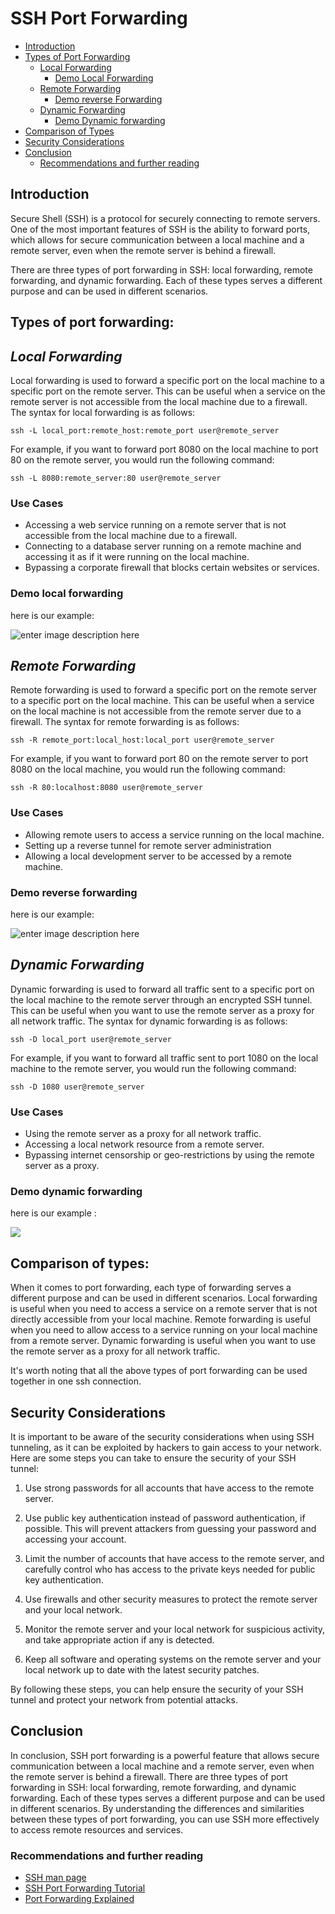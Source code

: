 
# SSH Port Forwarding

-   [Introduction](#introduction)
-   [Types of Port Forwarding](#types-of-port-forwarding)
    -   [Local Forwarding](#local-forwarding)
	     * [Demo Local Forwarding](#demo-local-forwarding)
    -   [Remote Forwarding](#remote-forwarding)
	     * [Demo reverse Forwarding](#demo-reverse-forwarding)
    -   [Dynamic Forwarding](#dynamic-forwarding)
	     * [Demo Dynamic forwarding](#demo-dynamic-forwarding)
-   [Comparison of Types](#comparison-of-types)
-   [Security Considerations](#security-considerations)
-   [Conclusion](#conclusion)
    -   [Recommendations and further reading](#recommendations-and-further-reading)
   

## Introduction

Secure Shell (SSH) is a protocol for securely connecting to remote servers. One of the most important features of SSH is the ability to forward ports, which allows for secure communication between a local machine and a remote server, even when the remote server is behind a firewall.

There are three types of port forwarding in SSH: local forwarding, remote forwarding, and dynamic forwarding. Each of these types serves a different purpose and can be used in different scenarios.

## Types of port forwarding:

## *Local Forwarding*

Local forwarding is used to forward a specific port on the local machine to a specific port on the remote server. This can be useful when a service on the remote server is not accessible from the local machine due to a firewall. The syntax for local forwarding is as follows:

`ssh -L local_port:remote_host:remote_port user@remote_server` 

For example, if you want to forward port 8080 on the local machine to port 80 on the remote server, you would run the following command:

`ssh -L 8080:remote_server:80 user@remote_server` 

### Use Cases

-   Accessing a web service running on a remote server that is not accessible from the local machine due to a firewall.
-   Connecting to a database server running on a remote machine and accessing it as if it were running on the local machine.
-   Bypassing a corporate firewall that blocks certain websites or services.
### Demo local forwarding

here is our example:  

![enter image description here](https://user-images.githubusercontent.com/75957098/213832060-a3ecff25-d3bb-4466-8a5b-4875e0685ed8.PNG)

## *Remote Forwarding*

Remote forwarding is used to forward a specific port on the remote server to a specific port on the local machine. This can be useful when a service on the local machine is not accessible from the remote server due to a firewall. The syntax for remote forwarding is as follows:

`ssh -R remote_port:local_host:local_port user@remote_server` 

For example, if you want to forward port 80 on the remote server to port 8080 on the local machine, you would run the following command:

`ssh -R 80:localhost:8080 user@remote_server` 

### Use Cases

-   Allowing remote users to access a service running on the local machine.
-   Setting up a reverse tunnel for remote server administration
-   Allowing a local development server to be accessed by a remote machine.
### Demo reverse forwarding  
  
  here is our example:  
  
![enter image description here](https://user-images.githubusercontent.com/75957098/213830877-a9372e34-cdbe-48e1-b692-cb458330526d.PNG)
## *Dynamic Forwarding*

Dynamic forwarding is used to forward all traffic sent to a specific port on the local machine to the remote server through an encrypted SSH tunnel. This can be useful when you want to use the remote server as a proxy for all network traffic. The syntax for dynamic forwarding is as follows:

`ssh -D local_port user@remote_server` 

For example, if you want to forward all traffic sent to port 1080 on the local machine to the remote server, you would run the following command:

`ssh -D 1080 user@remote_server` 

### Use Cases

-   Using the remote server as a proxy for all network traffic.
-   Accessing a local network resource from a remote server.
-   Bypassing internet censorship or geo-restrictions by using the remote server as a proxy.
### Demo dynamic forwarding

here is our example : 

![](https://user-images.githubusercontent.com/75957098/213830765-61eb5769-b98e-4fd1-b31c-ed456a783686.PNG)

## Comparison of types:  

When it comes to port forwarding, each type of forwarding serves a different purpose and can be used in different scenarios. Local forwarding is useful when you need to access a service on a remote server that is not directly accessible from your local machine. Remote forwarding is useful when you need to allow access to a service running on your local machine from a remote server. Dynamic forwarding is useful when you want to use the remote server as a proxy for all network traffic.

It's worth noting that all the above types of port forwarding can be used together in one ssh connection.

## Security Considerations

It is important to be aware of the security considerations when using SSH tunneling, as it can be exploited by hackers to gain access to your network. Here are some steps you can take to ensure the security of your SSH tunnel:

1.  Use strong passwords for all accounts that have access to the remote server.
    
2.  Use public key authentication instead of password authentication, if possible. This will prevent attackers from guessing your password and accessing your account.
    
3.  Limit the number of accounts that have access to the remote server, and carefully control who has access to the private keys needed for public key authentication.
    
4.  Use firewalls and other security measures to protect the remote server and your local network.
    
5.  Monitor the remote server and your local network for suspicious activity, and take appropriate action if any is detected.
    
6.  Keep all software and operating systems on the remote server and your local network up to date with the latest security patches.
    

By following these steps, you can help ensure the security of your SSH tunnel and protect your network from potential attacks.

## Conclusion

In conclusion, SSH port forwarding is a powerful feature that allows secure communication between a local machine and a remote server, even when the remote server is behind a firewall. There are three types of port forwarding in SSH: local forwarding, remote forwarding, and dynamic forwarding. Each of these types serves a different purpose and can be used in different scenarios. By understanding the differences and similarities between these types of port forwarding, you can use SSH more effectively to access remote resources and services.

### Recommendations and further reading

-   [SSH man page](http://manpages.ubuntu.com/manpages/saucy/man1/ssh.1.html)
-   [SSH Port Forwarding Tutorial](https://www.ssh.com/ssh/tunneling/example)
-   [Port Forwarding Explained](https://www.howtogeek.com/66214/how-to-forward-ports-on-your-router/)

